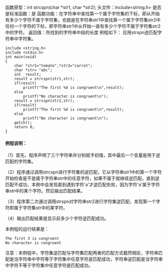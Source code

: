 函数原型：int strcspn(char *str1, char *str2);
头文件：include<string.h>
是否是标准函数：是
函数功能：在字符串中查找第一个属于字符集的下标，即从开始有多少个字符不属于字符集，也就是在字符串str1中查找第一个属于字符集str2中任何一个字符的下标，即字符串str1中从开始一直有多少个字符不属于字符集str2中的字符。
返回值：所找到的字符串中段的长度
例程如下： 应用strspn逆匹配字符串中字符集。
```  
include <string.h>
include <stdio.h>
int main(void)
{
    char *str1="tomato",*str2="carrot";
    char *str= "abc";
    int  result;
    result = strcspn(str1,str);
    if(result)
        printf("The first %d is congruent\n",result);
    else
        printf("No character is congruent\n");
    result = strcspn(str2,str);
    if(result)
        printf("The first %d is congruent\n",result);
    else
        printf("No character is congruent\n");
    getch();
    return 0;
}
```

#### 例程说明：

（1）首先，程序声明了三个字符串并分别赋予初值，其中最后一个变量是用于逆匹配的字符集。

（2）程序通过调用strcspn进行字符集的逆匹配，它从字符串str1中的第一个字符开始检查是不是属于字符串str中的任意字符，如果不属于就继续逆匹配，直到逆匹配不成功，本例中会发现直到遇到字符'a'才逆匹配失败，因为字符'a'属于字符串str中的某个字符。然后输出匹配结果。

（3）程序第二次通过调用strspn对字符串str2进行字符集逆匹配，发现第一个字符即属于字符集str中的某字符。

（4）输出匹配结果是显示前多少个字符逆匹配成功。

本例程的运行结果是：
```  
The first 3 is congruent
No character is congruent
```

注意：本例程中，字符集逆匹配与字符集匹配两者的匹配方式截然相反，字符串匹配是当字符串中字符等于字符集中任意字符是匹配成功，字符串逆匹配是当字符串中字符不等于字符集中任意字符是匹配成功。
